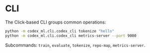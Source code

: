 # CLI

The Click-based CLI groups common operations:

```bash
python -m codex_ml.cli.codex_cli tokenize "hello"
python -m codex_ml.cli.codex_cli metrics-server --port 9000
```

Subcommands: `train`, `evaluate`, `tokenize`, `repo-map`, `metrics-server`.

